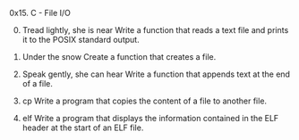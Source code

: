 0x15. C - File I/O



0. Tread lightly, she is near
Write a function that reads a text file and prints it to the POSIX standard output.


1. Under the snow
Create a function that creates a file.

2. Speak gently, she can hear
Write a function that appends text at the end of a file.

3. cp
Write a program that copies the content of a file to another file.

4. elf
Write a program that displays the information contained in the ELF header at the start of an ELF file.
